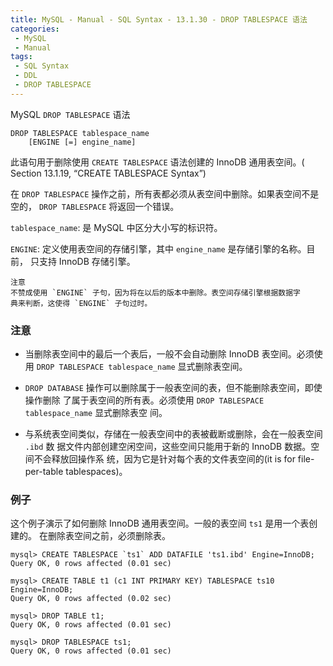 ```yaml
---
title: MySQL - Manual - SQL Syntax - 13.1.30 - DROP TABLESPACE 语法
categories: 
 - MySQL
 - Manual
tags: 
 - SQL Syntax
 - DDL
 - DROP TABLESPACE
---
```


MySQL `DROP TABLESPACE` 语法

<!--more-->

```
DROP TABLESPACE tablespace_name
    [ENGINE [=] engine_name]
```

此语句用于删除使用 `CREATE TABLESPACE` 语法创建的 InnoDB 通用表空间。( Section
13.1.19, “CREATE TABLESPACE Syntax”)

在 `DROP TABLESPACE` 操作之前，所有表都必须从表空间中删除。如果表空间不是空的，
`DROP TABLESPACE` 将返回一个错误。

`tablespace_name`: 是 MySQL 中区分大小写的标识符。

`ENGINE`: 定义使用表空间的存储引擎，其中 `engine_name` 是存储引擎的名称。目前，
只支持 InnoDB 存储引擎。

    注意
    不赞成使用 `ENGINE` 子句，因为将在以后的版本中删除。表空间存储引擎根据数据字
    典来判断，这使得 `ENGINE` 子句过时。

### 注意

* 当删除表空间中的最后一个表后，一般不会自动删除 InnoDB 表空间。必须使用 `DROP
  TABLESPACE tablespace_name` 显式删除表空间。

* `DROP DATABASE` 操作可以删除属于一般表空间的表，但不能删除表空间，即使操作删除
  了属于表空间的所有表。必须使用 `DROP TABLESPACE tablespace_name` 显式删除表空
  间。

* 与系统表空间类似，存储在一般表空间中的表被截断或删除，会在一般表空间 `.ibd` 数
  据文件内部创建空闲空间，这些空间只能用于新的 InnoDB 数据。空间不会释放回操作系
  统，因为它是针对每个表的文件表空间的(it is for file-per-table tablespaces)。

### 例子

这个例子演示了如何删除 InnoDB 通用表空间。一般的表空间 `ts1` 是用一个表创建的。
在删除表空间之前，必须删除表。
```
mysql> CREATE TABLESPACE `ts1` ADD DATAFILE 'ts1.ibd' Engine=InnoDB;
Query OK, 0 rows affected (0.01 sec)

mysql> CREATE TABLE t1 (c1 INT PRIMARY KEY) TABLESPACE ts10 Engine=InnoDB;
Query OK, 0 rows affected (0.02 sec)

mysql> DROP TABLE t1;
Query OK, 0 rows affected (0.01 sec)

mysql> DROP TABLESPACE ts1;
Query OK, 0 rows affected (0.01 sec)
```

